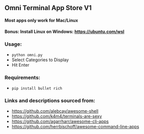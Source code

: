 ## Omni Terminal App Store V1
#### Most apps only work for Mac/Linux
#### Bonus: Install Linux on Windows: https://ubuntu.com/wsl

### Usage:
  - `python omni.py`
  - Select Categories to Display
  - Hit Enter

### Requirements:
  - `pip install bullet rich`

### Links and descriptions sourced from:
  - https://github.com/alebcay/awesome-shell
  - https://github.com/k4m4/terminals-are-sexy
  - https://github.com/agarrharr/awesome-cli-apps
  - https://github.com/herrbischoff/awesome-command-line-apps
